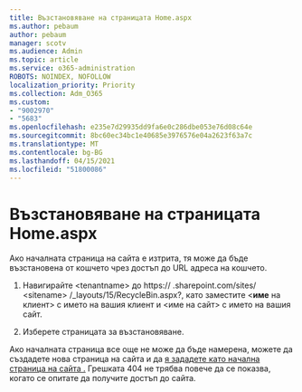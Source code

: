 ```yaml
---
title: Възстановяване на страницата Home.aspx
ms.author: pebaum
author: pebaum
manager: scotv
ms.audience: Admin
ms.topic: article
ms.service: o365-administration
ROBOTS: NOINDEX, NOFOLLOW
localization_priority: Priority
ms.collection: Adm_O365
ms.custom:
- "9002970"
- "5683"
ms.openlocfilehash: e235e7d29935dd9fa6e0c286dbe053e76d08c64e
ms.sourcegitcommit: 8bc60ec34bc1e40685e3976576e04a2623f63a7c
ms.translationtype: MT
ms.contentlocale: bg-BG
ms.lasthandoff: 04/15/2021
ms.locfileid: "51800086"
---
```

# <a name="recover-the-homeaspx-page"></a>Възстановяване на страницата Home.aspx

Ако началната страница на сайта е изтрита, тя може да бъде възстановена от кошчето чрез достъп до URL адреса на кошчето.

1. Навигирайте \<tenantname> до https:// .sharepoint.com/sites/ \<sitename> /_layouts/15/RecycleBin.aspx?, като заместите <**име** на клиент>  с името на вашия клиент и <име на сайт> с името на вашия сайт.

2. Изберете страницата за възстановяване.

Ако началната страница все още не може да бъде намерена, можете да създадете нова страница на сайта и да [я зададете като начална страница на сайта .](https://support.microsoft.com/en-gb/office/use-a-different-page-for-your-sharepoint-site-home-page-35a5022c-f84a-455d-985e-c691ab5dfa17?ui=en-us&rs=en-gb&ad=gb) Грешката 404 не трябва повече да се показва, когато се опитате да получите достъп до сайта.
